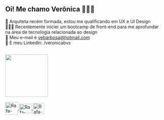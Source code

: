 ## Oi! Me chamo Verônica 👩🏼‍🎨

🎨 Arquiteta recém formada, estou me qualificando em UX e UI Design<br />
🧑🏼‍💻 Recentemente iniciei um bootcamp de front-end para me aprofundar na área de tecnologia relacionada ao design<br />
📩 Meu e-mail é vebarbosa@hotmail.com<br />
💼 E meu LinkedIn: /veronicabvs<br />
##
<div align="left">
  <a href="https://github.com/vebarbosa">
  <img height="135em" src="https://github-readme-stats.vercel.app/api?username=vebarbosa&show_icons=true&theme=dracula&include_all_commits=true&count_private=true"/>
</div> <br />
 <img align="center" alt="Rafa-CSS" height="40" width="40" src="https://yt3.ggpht.com/qMPyLWsg6kipqVXeVUmusXfNABJGAWignNcYfS7jlEXLsD44PU3dVSFlf8e4sMXTAJKExbDREw=s176-c-k-c0x00ffffff-no-rj">
 <img align="center" alt="Rafa-React" height="30" width="40" src="https://cdn.jsdelivr.net/gh/devicons/devicon/icons/figma/figma-original.svg">
  <img align="center" alt="Rafa-CSS" height="35" width="35" src="https://images.vexels.com/media/users/3/163280/isolated/preview/e3e82cbe8378ecfcbd50c68db86ec1c4-icone-colorido-do-photoshop-ps.png">
   
